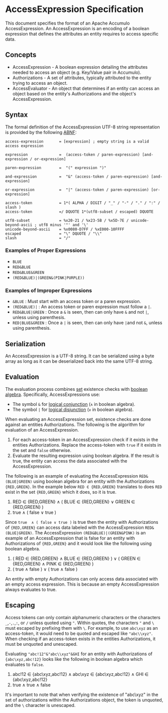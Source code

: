 <!--

    Licensed to the Apache Software Foundation (ASF) under one
    or more contributor license agreements. See the NOTICE file
    distributed with this work for additional information
    regarding copyright ownership. The ASF licenses this file
    to you under the Apache License, Version 2.0 (the
    "License"); you may not use this file except in compliance
    with the License. You may obtain a copy of the License at

      https://www.apache.org/licenses/LICENSE-2.0

    Unless required by applicable law or agreed to in writing,
    software distributed under the License is distributed on an
    "AS IS" BASIS, WITHOUT WARRANTIES OR CONDITIONS OF ANY
    KIND, either express or implied. See the License for the
    specific language governing permissions and limitations
    under the License.

-->

# AccessExpression Specification

This document specifies the format of an Apache Accumulo AccessExpression. An AccessExpression is an
encoding of a boolean expression that defines the attributes an entity requires to access specific 
data.

## Concepts

* AccessExpression - A boolean expression detailing the attributes needed to access an object (e.g. Key/Value pair in Accumulo).
* Authorizations - A set of attributes, typically attributed to the entity trying to access an object.
* AccessEvaluator - An object that determines if an entity can access an object based on the 
entity's Authorizations and the object's AccessExpression.

## Syntax

The formal definition of the AccessExpression UTF-8 string representation is provided by
the following [ABNF][1]:

```
access-expression       = [expression] ; empty string is a valid access expression

expression              =  (access-token / paren-expression) [and-expression / or-expression]

paren-expression        =  "(" expression ")"

and-expression          =  "&" (access-token / paren-expression) [and-expression]

or-expression           =  "|" (access-token / paren-expression) [or-expression]

access-token            = 1*( ALPHA / DIGIT / "_" / "-" / "." / ":" / slash )
access-token            =/ DQUOTE 1*(utf8-subset / escaped) DQUOTE

utf8-subset             = %x20-21 / %x23-5B / %x5D-7E / unicode-beyond-ascii ; utf8 minus '"' and '\'
unicode-beyond-ascii    = %x0080-D7FF / %xE000-10FFFF
escaped                 = "\" DQUOTE / "\\"
slash                   = "/"
```

### Examples of Proper Expressions

 * `BLUE`
 * `RED&BLUE`
 * `RED&BLUE&GREEN`
 * `(RED&BLUE)|(GREEN&(PINK|PURPLE))`

### Examples of Improper Expressions

* `&BLUE` : Must start with an access token or a paren expression.
* `(RED&BLUE)|` : An access token or paren expression must follow a `|`.
* `RED&BLUE|GREEN` : Once a `&` is seen, then can only have `&` and not `|`, unless using parenthesis. 
* `RED|BLUE&GREEN` : Once a `|` is seen, then can only have `|`and not `&`, unless using parenthesis.

## Serialization

An AccessExpression is a UTF-8 string. It can be serialized using a byte array as long as it
can be deserialized back into the same UTF-8 string.

## Evaluation

The evaluation process combines [set][2] existence checks with [boolean algebra][3]. Specifically, 
AccessExpressions use:

 * The symbol `&` for [logical conjunction][4] (`∧` in boolean algebra).
 * The symbol `|` for [logical disjunction][5] (`∨` in boolean algebra).

When evaluating an AccessExpression set, existence checks are done against an
entities Authorizations. The following is the algorithm for evaluation of an
AccessExpression.

 1. For each access-token in an AccessExpression check if it exists in the
    entities Authorizations. Replace the access-token with `true` if it
    exists in the set and `false` otherwise.
 2. Evaluate the resulting expression using boolean algebra. If the result is true, the entity can
    access the data associated with the AccessExpression.

The following is an example of evaluating the AccessExpression
`RED&(BLUE|GREEN)` using boolean algebra for an entity with the Authorizations
 `{RED,GREEN}`. In the example below `RED ∈ {RED,GREEN}` translates to does
`RED` exist in the set `{RED,GREEN}` which it does, so it is true.

 1. RED ∈ {RED,GREEN} ∧ ( BLUE ∈ {RED,GREEN} ∨ GREEN ∈ {RED,GREEN} )
 2. true  ∧ ( false ∨ true )

Since `true  ∧ ( false ∨ true )` is true then the entity with Authorizations of
`{RED,GREEN}` can access data labeled with the AccessExpression
`RED&(BLUE|GREEN)`. The AccessExpression `(RED&BLUE)|(GREEN&PINK)` is an
example of an AccessExpression that is false for an entity with Authorizations of
`{RED,GREEN}` and it would look like the following using boolean algebra.

 1. ( RED ∈ {RED,GREEN} ∧ BLUE ∈ {RED,GREEN} ) ∨ ( GREEN ∈ {RED,GREEN} ∧ PINK ∈
    {RED,GREEN} )
 2. ( true ∧ false ) ∨ ( true ∧ false )

An entity with empty Authorizations can only access data associated with an empty access 
expression. This is because an empty AccessExpression always evaluates to true.

## Escaping

Access tokens can only contain alphanumeric characters or the characters
`_`,`-`,`.`,`:`, or `/` unless quoted using `"`. Within quotes, the characters
`"` and `\` must escaped by prefixing them with `\`. For example, to use `abc\xyz` as
an access-token, it would need to be quoted and escaped like `"abc\\xyz"`. When
checking if an access-token exists in the entities Authorizations, it must
be unquoted and unescaped.

Evaluating `"abc!12"&"abc\\xyz"&GHI` for an entity with Authorizations of
`{abc\xyz,abc!12}` looks like the following in boolean algebra which evaluates
to `false`.

 1. abc!12 ∈ {abc\xyz,abc!12} ∧ abc\xyz ∈ {abc\xyz,abc!12} ∧ GHI ∈
    {abc\xyz,abc!12}
 2. true ∧ true ∧ false

It's important to note that when verifying the existence of "abc\\xyz" in the set of authorizations
within the Authorizations object, the token is unquoted, and the `\` character is unescaped.

[1]: https://www.rfc-editor.org/rfc/rfc5234
[2]: https://en.wikipedia.org/wiki/Set_(mathematics)
[3]: https://en.wikipedia.org/wiki/Boolean_algebra
[4]: https://en.wikipedia.org/wiki/Logical_conjunction
[5]: https://en.wikipedia.org/wiki/Logical_disjunction
